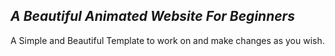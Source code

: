 ## *A Beautiful Animated Website For Beginners*

<p>A Simple and Beautiful Template to work on and make changes as you wish.</p>
